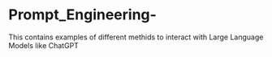 # Prompt_Engineering-
This contains examples of different methids to interact with Large Language Models like ChatGPT
